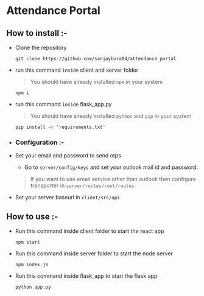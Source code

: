 # Attendance Portal

## How to install :-

* Clone the repository
  ```
  git clone https://github.com/sanjaybora04/attendance_portal
  ```
* run this command `inside` client and server folder
  > You should have already installed `npm` in your system
  ```
  npm i
  ```
  
* run this command `inside` flask_app.py
  > You should have already installed `python` and `pip` in your system
  ```
  pip install -r 'requirements.txt'
  ```

* ### Configuration :-

* Set your email and password to send otps
  * Go to `server/config/keys` and set your outlook mail id and password.
  > If you want to use email service other than outlook then configure transporter in `server/routes/root/routes`  

* Set your server baseurl in `client/src/api`

## How to use :-

* Run this command inside client folder to start the react app
  ```
  npm start
  ```
* Run this command inside server folder to start the node server
  ```
  npm index.js
  ```
* Run this command inside flask_app to start the flask app
  ```
  python app.py
  ```

